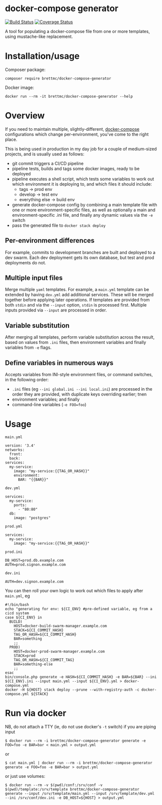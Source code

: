 # docker-compose generator
[![Build Status](https://travis-ci.com/brettmc/docker-compose-generator.svg?branch=master)](https://travis-ci.com/brettmc/docker-compose-generator)
[![Coverage Status](https://coveralls.io/repos/github/brettmc/docker-compose-generator/badge.svg?branch=master)](https://coveralls.io/github/brettmc/docker-compose-generator?branch=master)

A tool for populating a docker-compose file from one or more templates, using mustache-like replacement.

# Installation/usage

Composer package:
```
composer require brettmc/docker-compose-generator
```

Docker image:
```
docker run --rm -it brettmc/docker-compose-generator --help
```

# Overview
If you need to maintain multiple, slightly-different, [docker-compose](https://docs.docker.com/compose) configurations
which change per-environment, you've come to the right place.

This is being used in production in my day job for a couple of medium-sized projects, and is usually used as follows:

* git commit triggers a CI/CD pipeline
* pipeline tests, builds and tags some docker images, ready to be deployed
* pipeline executes a shell script, which tests some variables to work out which environment it is deploying to, and which files it should include:
    * tags -> prod env
    * develop -> test env
    * everything else -> build env
* generate docker-compose config by combining a main template file with one or more environment-specific files, as well as optionally a main and environment-specific .ini file, and finally any dynamic values via the `-e` switch
* pass the generated file to `docker stack deploy`

## Per-environment differences
For example, commits to development branches are built and deployed to a dev swarm. Each dev deployment gets its own database, but test and prod deployments do not.

## Multiple input files
Merge multiple `yaml` templates. For example, a `main.yml` template can be extended by having `dev.yml`
add additional services. These will be merged together before applying later operations.
If templates are provided from both `stdin` and via the `--input` option, `stdin` is processed first.
Multiple inputs provided via `--input` are processed in order.

## Variable substitution
After merging all templates, perform variable substitution across the result, based on values from `.ini` files, then environment variables and finally variables from `-e` flags.

## Define variables in numerous ways
Accepts variables from INI-style environment files, or command switches, in the following order:

* `.ini` files (eg `--ini global.ini --ini local.ini`) are processed in the order they are provided, with duplicate keys overriding earlier; tnen
* environment variables; and finally
* command-line variables (`-e FOO=foo`)

# Usage

`main.yml`
```
version: '3.4'
networks:
  front:
  back:
services:
  my-service:
    image: "my-service:{{TAG_OR_HASH}}"
    environment:
      BAR: "{{BAR}}"
```

`dev.yml`
```
services:
  my-service:
    ports:
      - "80:80"
  db:
    image: "postgres"
```

`prod.yml`
```
services:
  my-service:
    image: "my-service:{{TAG_OR_HASH}}"
```

`prod.ini`
```
DB_HOST=prod.db.example.com
AUTH=prod.signon.example.com
```

`dev.ini`
```
AUTH=dev.signon.example.com
```

You can then roll your own logic to work out which files to apply after `main.yml`, eg

```
#!/bin/bash
echo "generating for env: ${CI_ENV} #pre-defined variable, eg from a cicd system
case ${CI_ENV} in
  BUILD)
    HOST=docker-build-swarm-manager.example.com
    STACK=${CI_COMMIT_HASH}
    TAG_OR_HASH=${CI_COMMIT_HASH}
    BAR=something
    ;;
  PROD)
    HOST=docker-prod-swarm-manager.example.com
    STACK=prod
    TAG_OR_HASH=${CI_COMMIT_TAG}
    BAR=something-else
    ;;
esac
bin/console.php generate -e HASH=${CI_COMMIT_HASH} -e BAR=${BAR} --ini ${CI_ENV}.ini --input main.yml --input ${CI_ENV}.yml > docker-compose.yml
docker -H ${HOST} stack deploy --prune --with-registry-auth -c docker-compose.yml ${STACK}
```

# Run via docker
NB, do not attach a TTY (ie, do not use docker's `-t` switch) if you are piping input
```
$ docker run --rm -i brettmc/docker-compose-generator generate -e FOO=foo -e BAR=bar < main.yml > output.yml
```
or
```
$ cat main.yml | docker run --rm -i brettmc/docker-compose-generator generate -e FOO=foo -e BAR=bar > output.yml
```
or just use volumes:
```
$ docker run --rm -v $(pwd)/conf:/srv/conf -v $(pwd)/template:/srv/template brettmc/docker-compose-generator generate --input /srv/template/main.yml --input /srv/template/dev.yml --ini /srv/conf/dev.ini -e DB_HOST=${HOST} > output.yml
```
